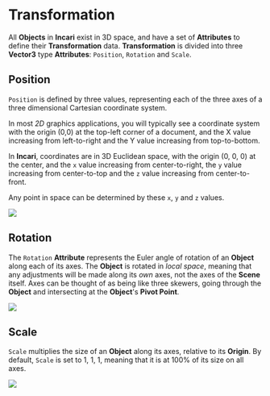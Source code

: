 # Transformation

All **Objects** in **Incari** exist in 3D space, and have a set of **Attributes** to define their **Transformation** data. **Transformation** is divided into three **Vector3** type **Attributes**: `Position`, `Rotation` and `Scale`.

## Position

`Position` is defined by three values, representing each of the three axes of a three dimensional Cartesian coordinate system.

In most _2D_ graphics applications, you will typically see a coordinate system with the origin \(0,0\) at the top-left corner of a document, and the X value increasing from left-to-right and the Y value increasing from top-to-bottom.

In **Incari**, coordinates are in 3D Euclidean space, with the origin \(0, 0, 0\) at the center, and the `x` value increasing from center-to-right, the `y` value increasing from center-to-top and the `z` value increasing from center-to-front.

Any point in space can be determined by these `x`, `y` and `z` values.

![](../../../.gitbook/assets/coordinates%20%281%29.png)

## Rotation

The `Rotation` **Attribute** represents the Euler angle of rotation of an **Object** along each of its axes. The **Object** is rotated in _local space_, meaning that any adjustments will be made along its _own_ axes, not the axes of the **Scene** itself. Axes can be thought of as being like three skewers, going through the **Object** and intersecting at the **Object**'s **Pivot Point**.

![](../../../.gitbook/assets/rotation.gif)

## Scale

`Scale` multiplies the size of an **Object** along its axes, relative to its **Origin**. By default, `Scale` is set to 1, 1, 1, meaning that it is at 100% of its size on all axes.

![](../../../.gitbook/assets/scale.gif)


